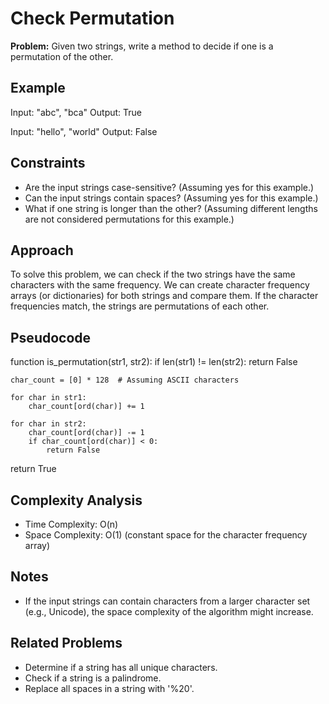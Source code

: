 # Check Permutation

**Problem:** Given two strings, write a method to decide if one is a permutation of the other.

## Example

Input: "abc", "bca"
Output: True

Input: "hello", "world"
Output: False

## Constraints

- Are the input strings case-sensitive? (Assuming yes for this example.)
- Can the input strings contain spaces? (Assuming yes for this example.)
- What if one string is longer than the other? (Assuming different lengths are not considered permutations for this example.)

## Approach

To solve this problem, we can check if the two strings have the same characters with the same frequency. We can create character frequency arrays (or dictionaries) for both strings and compare them. If the character frequencies match, the strings are permutations of each other.

## Pseudocode

function is_permutation(str1, str2):
    if len(str1) != len(str2):
        return False
    
    char_count = [0] * 128  # Assuming ASCII characters

    for char in str1:
        char_count[ord(char)] += 1

    for char in str2:
        char_count[ord(char)] -= 1
        if char_count[ord(char)] < 0:
            return False

return True



## Complexity Analysis

- Time Complexity: O(n)
- Space Complexity: O(1) (constant space for the character frequency array)

## Notes

- If the input strings can contain characters from a larger character set (e.g., Unicode), the space complexity of the algorithm might increase.

## Related Problems

- Determine if a string has all unique characters.
- Check if a string is a palindrome.
- Replace all spaces in a string with '%20'.
